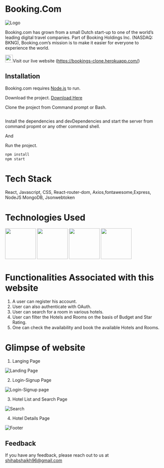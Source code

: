 # Booking.Com

![Logo](https://cf.bstatic.com/static/img/bcom_logo_blue_bg/f12f834e849b2a7f752a14b2598a6ddfeda1e713.svg)

Booking.com has grown from a small Dutch start-up to one of the world’s leading digital travel companies. Part of Booking Holdings Inc. (NASDAQ: BKNG), Booking.com’s mission is to make it easier for everyone to experience the world.

<img src="https://raw.githubusercontent.com/MartinHeinz/MartinHeinz/master/wave.gif" width="25px">Visit our live website (https://bookings-clone.herokuapp.com/)


## Installation

Booking.com requires [Node.js](https://nodejs.org/) to run.

Download the project.
[Download Here](link)


Clone the project from Command prompt or Bash.

```bash

```

Install the dependencies and devDependencies and start the server from command propmt or any other command shell.

And

Run the project.  
```bash
npm install
npm start
```

# Tech Stack

React, Javascript, CSS, React-router-dom, Axios,fontawesome,Express, NodeJS MongoDB, Jsonwebtoken

# Technologies Used

<p float="left">
    <img src="https://cdn.pixabay.com/photo/2017/08/05/11/16/logo-2582748_640.png" width="100" height="100">
    <img src="https://cdn.pixabay.com/photo/2017/08/05/11/16/logo-2582747_640.png" width="100" height="100">
    <img src="https://cdn.pixabay.com/photo/2015/04/23/17/41/javascript-736400_960_720.png" width="100" height="100">
    <img src="https://yogalayout.com/static/reactnative.4e03ea5d.png" width="100" height="100">
 </p>



# Functionalities Associated with this website

1. A user can register his account.
2. User can also authenticate with OAuth.
3. User can search for a room in various hotels.
4. User can filter the Hotels and Rooms on the basis of Budget and Star Rating.
5. One can check the availability and book the available Hotels and Rooms.

# Glimpse of website

1. Langing Page

![Landing Page](https://github.com/shihab-fw11-297/Booking.com-Clone/blob/main/images/home.png)

2. Login-Signup Page

![Login-Signup page](https://github.com/shihab-fw11-297/Booking.com-Clone/blob/main/images/authentication.png)

3. Hotel List and Search Page

![Search](https://github.com/shihab-fw11-297/Booking.com-Clone/blob/main/images/list.png)

4. Hotel Details Page

![Footer](https://github.com/shihab-fw11-297/Booking.com-Clone/blob/main/images/details.png)


## Feedback

If you have any feedback, please reach out to us at
shihabshaikh96@gmail.com
